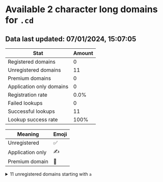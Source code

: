 # Available 2 character long domains for `.cd`

## Data last updated: 07/01/2024, 15:07:05

|Stat|Amount|
|--|--|
|Registered domains|0|
|Unregistered domains|11|
|Premium domains|0|
|Application only domains|0|
|Registration rate|0.0%|
|Failed lookups|0|
|Successful lookups|11|
|Lookup success rate|100%|


|Meaning|Emoji|
|--|--|
|Unregistered|:white_check_mark:|
|Application only|:writing_hand:|
|Premium domain|:gem:|

<details>
<summary>11 unregistered domains starting with <bold><code>a</code></bold></summary>

|Type|Domain|
|--|--|
|:white_check_mark:|`aa.cd`|
|:white_check_mark:|`ab.cd`|
|:white_check_mark:|`ac.cd`|
|:white_check_mark:|`ad.cd`|
|:white_check_mark:|`ae.cd`|
|:white_check_mark:|`af.cd`|
|:white_check_mark:|`ag.cd`|
|:white_check_mark:|`ah.cd`|
|:white_check_mark:|`ai.cd`|
|:white_check_mark:|`aj.cd`|
|:white_check_mark:|`ak.cd`|
</details>